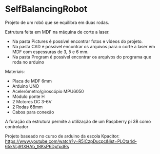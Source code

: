 # SelfBalancingRobot

Projeto de um robô que se equilibra em duas rodas.

Estrutura feita em MDF na máquina de corte a laser.

- Na pasta Pictures é possível encontrar fotos e vídeos do projeto.
- Na pasta CAD é possível encontrar os arquivos para o corte a laser em MDF com espessuras de 3, 5 e 6 mm.
- Na pasta Program é possível encontrar os arquivos do programa que roda no arduino

Materiais:
- Placa de MDF 6mm
- Arduino UNO
- Acelerômetro/giroscópio MPU6050
- Módulo ponte H
- 2 Motores DC 3-6V
- 2 Rodas 68mm
- Cabos para conexão


A furação da estrutura permite a utilização de um Raspberry pi 3B como controlador




Projeto baseado no curso de arduino da escola Kpacitor: https://www.youtube.com/watch?v=R5ICzpDucpc&list=PLOta4d-65kVcj91XHAb_tBKsP6DpfpdRs
